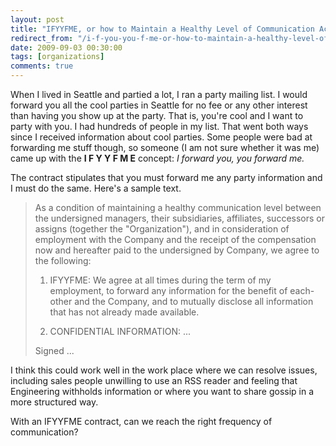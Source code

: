 ```yaml
---
layout: post
title: "IFYYFME, or how to Maintain a Healthy Level of Communication Across Organizational Boundaries"
redirect_from: "/i-f-you-you-f-me-or-how-to-maintain-a-healthy-level-of-communication-across-organizational-boundaries/"
date: 2009-09-03 00:30:00
tags: [organizations]
comments: true
---
```

When I lived in Seattle and partied a lot, I ran a party mailing list. I would forward you all the cool parties in Seattle for no fee or any other interest than having you show up at the party. That is, you're cool and I want to party with you. I had hundreds of people in my list. That went both ways since I received information about cool parties. Some people were bad at forwarding me stuff though, so someone (I am not sure whether it was me) came up with the **I F Y Y F M E** concept: _I forward you, you forward me._

The contract stipulates that you must forward me any party information and I must do the same. Here's a sample text.

> As a condition of maintaining a healthy communication level between the undersigned managers, their subsidiaries, affiliates, successors or assigns (together the "Organization"), and in consideration of employment with the Company and the receipt of the compensation now and hereafter paid to the undersigned by Company, we agree to the following:
>
> 1. IFYYFME: We agree at all times during the term of my employment, to forward any information for the benefit of each-other and the Company, and to mutually disclose all information that has not already made available.
>
> 2. CONFIDENTIAL INFORMATION: ...
>
> Signed ...

I think this could work well in the work place where we can resolve issues, including sales people unwilling to use an RSS reader and feeling that Engineering withholds information or where you want to share gossip in a more structured way.

With an IFYYFME contract, can we reach the right frequency of communication?

